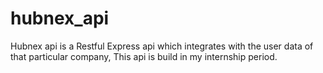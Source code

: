 # hubnex_api
Hubnex api is a Restful Express api which integrates with the user data of that particular company, This api is build in my internship period.
